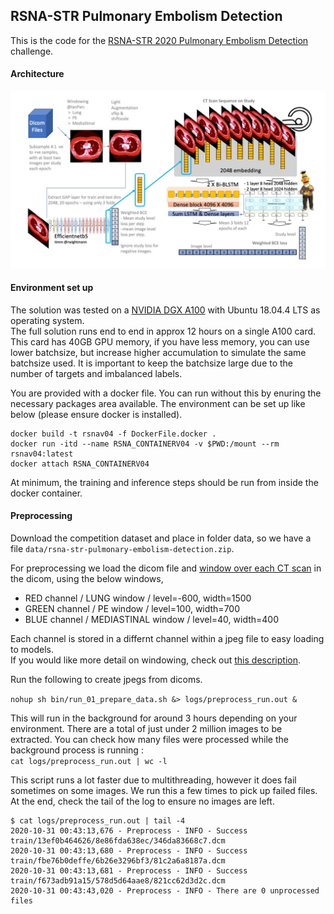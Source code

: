 ## RSNA-STR Pulmonary Embolism Detection

This is the code for the [RSNA-STR 2020 Pulmonary Embolism Detection](https://www.kaggle.com/c/rsna-str-pulmonary-embolism-detection) challenge.

#### Architecture

![](docs/architecture.jpg?raw=true "Optional Title")

#### Environment set up

The solution was tested on a [NVIDIA DGX A100](https://www.nvidia.com/en-us/data-center/dgx-a100/) with Ubuntu 18.04.4 LTS as operating system.   
The full solution runs end to end in approx 12 hours on a single A100 card. 
This card has 40GB GPU memory, if you have less memory, you can use lower batchsize, but increase higher accumulation to simulate the same batchsize used. 
It is important to keep the batchsize large due to the number of targets and imbalanced labels.

You are provided with a docker file. You can run without this by enuring the necessary packages area available. The environment can be set up like below (please ensure docker is installed).  
```
docker build -t rsnav04 -f DockerFile.docker .
docker run -itd --name RSNA_CONTAINERV04 -v $PWD:/mount --rm rsnav04:latest 
docker attach RSNA_CONTAINERV04
```
  
At minimum, the training and inference steps should be run from inside the docker container.  

#### Preprocessing

Download the competition dataset and place in folder data, so we have a file `data/rsna-str-pulmonary-embolism-detection.zip`.  
  
For preprocessing we load the dicom file and [window over each CT scan](https://github.com/darraghdog/rsnastr/blob/948d190422e4847229145ccfb09ad1d69ab6530c/preprocessing/dicom_to_jpeg.py#L32-L75) in the dicom, using the below windows,   
   
- RED channel / LUNG window / level=-600, width=1500  
- GREEN channel / PE window / level=100, width=700  
- BLUE channel / MEDIASTINAL window / level=40, width=400  
   
Each channel is stored in a differnt channel within a jpeg file to easy loading to models.  
If you would like more detail on windowing, check out [this description](https://www.kaggle.com/c/rsna-str-pulmonary-embolism-detection/discussion/182930).

Run the following to create jpegs from dicoms. 

`nohup sh bin/run_01_prepare_data.sh &> logs/preprocess_run.out &`   

This will run in the background for around 3 hours depending on your environment. There are a total of just under 2 million images to be extracted. You can check how many files were processed while the background process is running :  
`cat logs/preprocess_run.out | wc -l`  

This script runs a lot faster due to multithreading, however it does fail sometimes on some images. We run this a few times to pick up failed files. At the end, check the tail of the log to ensure no images are left.   
```
$ cat logs/preprocess_run.out | tail -4
2020-10-31 00:43:13,676 - Preprocess - INFO - Success train/13ef0b464626/8e86fda638ec/346da83668c7.dcm
2020-10-31 00:43:13,680 - Preprocess - INFO - Success train/fbe76b0deffe/6b26e3296bf3/81c2a6a8187a.dcm
2020-10-31 00:43:13,681 - Preprocess - INFO - Success train/f673adb91a15/578d5d64aae8/821cc62d3d2c.dcm
2020-10-31 00:43:43,020 - Preprocess - INFO - There are 0 unprocessed files
```

